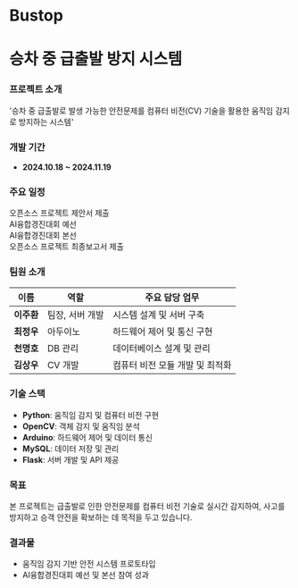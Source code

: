 # Bustop
# 승차 중 급출발 방지 시스템

### 프로젝트 소개  
'승차 중 급출발로 발생 가능한 안전문제를 컴퓨터 비전(CV) 기술을 활용한 움직임 감지로 방지하는 시스템'  

### 개발 기간  
- **2024.10.18 ~ 2024.11.19**

### 주요 일정  
오픈소스 프로젝트 제안서 제출  
AI융합경진대회 예선  
AI융합경진대회 본선  
오픈소스 프로젝트 최종보고서 제출  

### 팀원 소개  
| 이름       | 역할             | 주요 담당 업무               |  
|------------|------------------|-----------------------------|  
| **이주환** | 팀장, 서버 개발  | 시스템 설계 및 서버 구축     |  
| **최정우** | 아두이노         | 하드웨어 제어 및 통신 구현   |  
| **천명호** | DB 관리          | 데이터베이스 설계 및 관리    |  
| **김상우** | CV 개발          | 컴퓨터 비전 모듈 개발 및 최적화 |  

### 기술 스택  
- **Python**: 움직임 감지 및 컴퓨터 비전 구현  
- **OpenCV**: 객체 감지 및 움직임 분석  
- **Arduino**: 하드웨어 제어 및 데이터 통신  
- **MySQL**: 데이터 저장 및 관리  
- **Flask**: 서버 개발 및 API 제공  

### 목표  
본 프로젝트는 급출발로 인한 안전문제를 컴퓨터 비전 기술로 실시간 감지하여, 사고를 방지하고 승객 안전을 확보하는 데 목적을 두고 있습니다.

### 결과물  
- 움직임 감지 기반 안전 시스템 프로토타입  
- AI융합경진대회 예선 및 본선 참여 성과  


